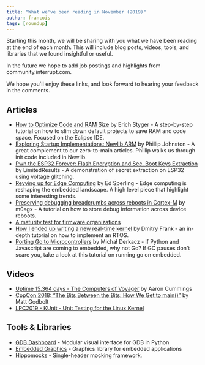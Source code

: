 ```yaml
---
title: "What we've been reading in November (2019)"
author: francois
tags: [roundup]
---
```


<!-- excerpt start -->
Starting this month, we will be sharing with you what we have been reading at
the end of each month. This will include blog posts, videos, tools, and
libraries that we found insightful or useful.
<!-- excerpt end -->

In the future we hope to add job postings and highlights from
community.interrupt.com.

We hope you'll enjoy these links, and look forward to hearing your feedback in
the comments.

## Articles

* [How to Optimize Code and RAM
  Size](https://mcuoneclipse.com/2019/08/17/tutorial-how-to-optimize-code-and-ram-size/)
by Erich Styger - A step-by-step tutorial on how to slim down default projects
to save RAM and code space. Focused on the Eclipse IDE.
* [Exploring Startup Implementations: Newlib
  ARM](https://embeddedartistry.com/blog/2019/04/17/exploring-startup-implementations-newlib-arm) by Phillip Johnston - A great complement to our zero-to-main articles. Phillip walks us through init code included in Newlib.
* [Pwn the ESP32 Forever: Flash Encryption and Sec. Boot Keys Extraction](https://limitedresults.com/2019/11/pwn-the-esp32-forever-flash-encryption-and-sec-boot-keys-extraction/) by LimitedResults - A demonstration of secret extraction on ESP32 using voltage glitching.
* [Revving up for Edge
  Computing](https://semiengineering.com/revving-up-for-edge-computing/) by Ed
Sperling - Edge computing is reshaping the embedded landscape. A high level
piece that highlight some interesting trends.
* [Preserving debugging breadcrumbs across reboots in Cortex-M](http://m0agx.eu/2018/08/18/preserving-debugging-breadcrumbs-across-reboots-in-cortex-m/)
  by m0agx - A tutorial on how to store debug information across device reboots.
* [A maturity test for firmware organizations](http://www.electronvector.com/blog/a-maturity-test-for-firmware-organizations)
* [How I ended up writing a new real-time kernel](https://dmitryfrank.com/articles/how_i_ended_up_writing_my_own_kernel) by
  Dmitry Frank - an in-depth tutorial on how to implement an RTOS.
* [Porting Go to
  Microcontrollers](https://embeddedgo.github.io/2019/11/19/porting_go_to_microcontrollers_part1.html)
by Michał Derkacz - if Python and Javascript are coming to embedded, why not Go?
If GC pauses don't scare you, take a look at this tutorial on running go on
embedded.

## Videos

* [Uptime 15,364 days - The Computers of Voyager](https://www.youtube.com/watch?v=H62hZJVqs2o) by Aaron Cummings
* [CppCon 2018: “The Bits Between the Bits: How We Get to main()”](https://www.youtube.com/watch?v=dOfucXtyEsU) by Matt Godbolt 
* [LPC2019 - KUnit - Unit Testing for the Linux Kernel](https://www.youtube.com/watch?v=507n-t0sfcU)

## Tools & Libraries

* [GDB Dashboard](https://github.com/cyrus-and/gdb-dashboard) - Modular visual interface for GDB in Python
* [Embedded Graphics](https://github.com/jamwaffles/embedded-graphics) - Graphics library for embedded applications
* [Hippomocks](https://github.com/dascandy/hippomocks) - Single-header mocking framework.

